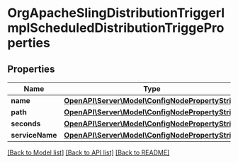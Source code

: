 # OrgApacheSlingDistributionTriggerImplScheduledDistributionTriggeProperties

## Properties
Name | Type | Description | Notes
------------ | ------------- | ------------- | -------------
**name** | [**OpenAPI\Server\Model\ConfigNodePropertyString**](ConfigNodePropertyString.md) |  | [optional] 
**path** | [**OpenAPI\Server\Model\ConfigNodePropertyString**](ConfigNodePropertyString.md) |  | [optional] 
**seconds** | [**OpenAPI\Server\Model\ConfigNodePropertyString**](ConfigNodePropertyString.md) |  | [optional] 
**serviceName** | [**OpenAPI\Server\Model\ConfigNodePropertyString**](ConfigNodePropertyString.md) |  | [optional] 

[[Back to Model list]](../README.md#documentation-for-models) [[Back to API list]](../README.md#documentation-for-api-endpoints) [[Back to README]](../README.md)


